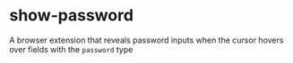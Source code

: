 # show-password
A browser extension that reveals password inputs when the cursor hovers over fields with the `password` type
